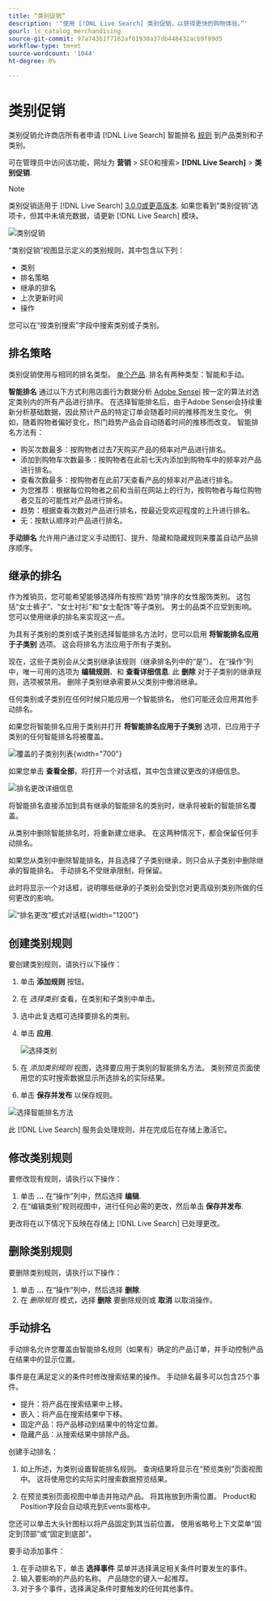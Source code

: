 ```yaml
---
title: “类别促销”
description: '"使用 [!DNL Live Search] 类别促销，以获得更快的购物体验。”'
gourl: ls_catalog_merchandising
source-git-commit: 97a743b1f7162af01930a37db448432acb9f89d5
workflow-type: tm+mt
source-wordcount: '1044'
ht-degree: 0%

---
```



# 类别促销

类别促销允许商店所有者申请 [!DNL Live Search] 智能排名 [规则](rules.md) 到产品类别和子类别。

可在管理员中访问该功能，网址为 **营销** > SEO和搜索> **[!DNL Live Search]** > **类别促销**.

>[!NOTE]
>
>类别促销适用于 [!DNL Live Search] [3.0.0或更高版本](release-notes.md). 如果您看到“类别促销”选项卡，但其中未填充数据，请更新 [!DNL Live Search] 模块。

![类别促销](assets/category_workspace.png)

“类别促销”视图显示定义的类别规则，其中包含以下列：

* 类别
* 排名策略
* 继承的排名
* 上次更新时间
* 操作

您可以在“按类别搜索”字段中搜索类别或子类别。

## 排名策略

类别促销使用与相同的排名类型。 [单个产品](rules-workspace.md).
排名有两种类型：智能和手动。

**智能排名** 通过以下方式利用店面行为数据分析 [Adobe Sensei](https://www.adobe.com/sensei.html) 按一定的算法对选定类别内的所有产品进行排序。 在选择智能排名后，由于Adobe Sensei会持续重新分析基础数据，因此预计产品的特定订单会随着时间的推移而发生变化。 例如，随着购物者偏好变化，热门趋势产品会自动随着时间的推移而改变。
智能排名方法有：

* 购买次数最多：按购物者过去7天购买产品的频率对产品进行排名。
* 添加到购物车次数最多：按购物者在此前七天内添加到购物车中的频率对产品进行排名。
* 查看次数最多：按购物者在此前7天查看产品的频率对产品进行排名。
* 为您推荐：根据每位购物者之前和当前在网站上的行为，按购物者与每位购物者交互的可能性对产品进行排名。
* 趋势：根据查看次数对产品进行排名，按最近受欢迎程度的上升进行排名。
* 无：按默认顺序对产品进行排名。

**手动排名** 允许用户通过定义手动图钉、提升、隐藏和隐藏规则来覆盖自动产品排序顺序。

## 继承的排名

作为推销员，您可能希望能够选择所有按照“趋势”排序的女性服饰类别。 这包括“女士裤子”、“女士衬衫”和“女士配饰”等子类别。 男士的品类不应受到影响。 您可以使用继承的排名来实现这一点。

为具有子类别的类别或子类别选择智能排名方法时，您可以启用 **将智能排名应用于子类别** 选项。 这会将排名方法应用于所有子类别。

现在，这些子类别会从父类别继承该规则（继承排名列中的“是”）。 在“操作”列中，唯一可用的选项为 **编辑规则**、和 **查看详细信息**. 此 **删除** 对于子类别的继承规则，选项被禁用。 删除子类别继承需要从父类别中撤消继承。

任何类别或子类别在任何时候只能应用一个智能排名。 他们可能还会应用其他手动排名。

如果您将智能排名应用于类别并打开 **将智能排名应用于子类别** 选项，已应用于子类别的任何智能排名将被覆盖。

![覆盖的子类别列表](assets/category_overwite_subs.png){width="700"}

如果您单击 **查看全部**，将打开一个对话框，其中包含建议更改的详细信息。

![排名更改详细信息](assets/category_overwrite.png)

将智能排名直接添加到具有继承的智能排名的类别时，继承将被新的智能排名覆盖。

从类别中删除智能排名时，将重新建立继承。
在这两种情况下，都会保留任何手动排名。

如果您从类别中删除智能排名，并且选择了子类别继承，则只会从子类别中删除继承的智能排名。 手动排名不受继承限制，将保留。

此时将显示一个对话框，说明哪些继承的子类别会受到您对更高级别类别所做的任何更改的影响。

![“排名更改”模式对话框](assets/category_overwrite_modal.png){width="1200"}

## 创建类别规则

要创建类别规则，请执行以下操作：

1. 单击 **添加规则** 按钮。
1. 在 _选择类别_ 查看，在类别和子类别中单击。
1. 选中此复选框可选择要排名的类别。
1. 单击 **应用**.

   ![选择类别](assets/category_select.png)

1. 在 _添加类别规则_ 视图，选择要应用于类别的智能排名方法。
类别预览页面使用您的实时搜索数据显示所选排名的实际结果。
1. 单击 **保存并发布** 以保存规则。

![选择智能排名方法](assets/category_ranking.png)

此 [!DNL Live Search] 服务会处理规则，并在完成后在存储上激活它。

## 修改类别规则

要修改现有规则，请执行以下操作：

1. 单击 **...** 在“操作”列中，然后选择 **编辑**.
1. 在“编辑类别”规则视图中，进行任何必需的更改，然后单击 **保存并发布**.

更改将在以下情况下反映在存储上 [!DNL Live Search] 已处理更改。

## 删除类别规则

要删除类别规则，请执行以下操作：

1. 单击 **...** 在“操作”列中，然后选择 **删除**.
1. 在 _删除规则_ 模式，选择 **删除** 要删除规则或 **取消** 以取消操作。

## 手动排名

手动排名允许您覆盖由智能排名规则（如果有）确定的产品订单，并手动控制产品在结果中的显示位置。

事件是在满足定义的条件时修改搜索结果的操作。 手动排名最多可以包含25个事件。

* 提升：将产品在搜索结果中上移。
* 嵌入：将产品在搜索结果中下移。
* 固定产品：将产品移动到结果中的特定位置。
* 隐藏产品：从搜索结果中排除产品。

创建手动排名：

1. 如上所述，为类别设置智能排名规则。 查询结果将显示在“预览类别”页面视图中。 这将使用您的实际实时搜索数据预览结果。

1. 在预览类别页面视图中单击并拖动产品。 将其拖放到所需位置。 Product和Position字段会自动填充到Events窗格中。

您还可以单击大头针图标以将产品固定到其当前位置。 使用省略号上下文菜单“固定到顶部”或“固定到底部”。

要手动添加事件：

1. 在手动排名下，单击 **选择事件** 菜单并选择满足相关条件时要发生的事件。
1. 输入要影响的产品的名称。 产品随您的键入一起推荐。
1. 对于多个事件，选择满足条件时要触发的任何其他事件。
